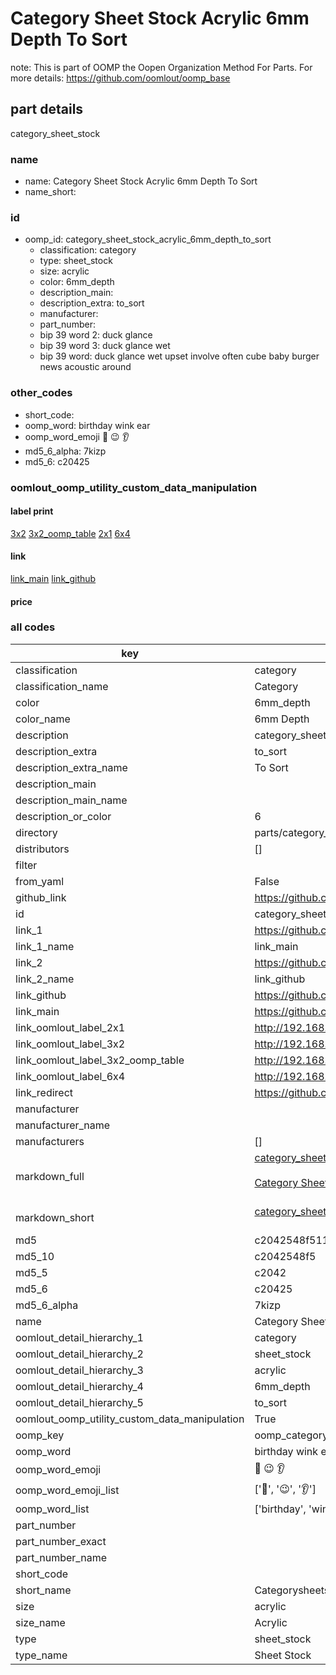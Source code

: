 # Category Sheet Stock Acrylic 6mm Depth To Sort  

note: This is part of OOMP the Oopen Organization Method For Parts. For more details: https://github.com/oomlout/oomp_base

##  part details
  



category_sheet_stock



### name
* name: Category Sheet Stock Acrylic 6mm Depth To Sort
* name_short: 
### id
* oomp_id: category_sheet_stock_acrylic_6mm_depth_to_sort
  * classification: category
  * type: sheet_stock
  * size: acrylic
  * color: 6mm_depth
  * description_main: 
  * description_extra: to_sort
  * manufacturer: 
  * part_number: 
  * bip 39 word 2: duck glance
  * bip 39 word 3: duck glance wet
  * bip 39 word: duck glance wet upset involve often cube baby burger news acoustic around

### other_codes
* short_code: 
* oomp_word: birthday wink ear
* oomp_word_emoji :birthday: :wink: :ear:
* md5_6_alpha: 7kizp
* md5_6: c20425






### oomlout_oomp_utility_custom_data_manipulation
#### label print
[3x2](http://192.168.1.245:1112/?label=oomp%207kizp)
[3x2_oomp_table](http://192.168.1.108:1112/?label=oomp%207kizp)
[2x1](http://192.168.1.242:1112/?label=oomp%207kizp)
[6x4](http://192.168.1.55:1112/?label=oomp%207kizp)    

#### link

[link_main](https://github.com/oomlout/oomlout_oomp_version_1_messy/tree/main/parts/category_sheet_stock_acrylic_6mm_depth_to_sort) [link_github](https://github.com/oomlout/oomlout_oomp_version_1_messy/tree/main/parts/category_sheet_stock_acrylic_6mm_depth_to_sort)                             

#### price







### all codes 
| key | value |  
| --- | --- |  
| classification | category |  
| classification_name | Category |  
| color | 6mm_depth |  
| color_name | 6mm Depth |  
| description | category_sheet_stock |  
| description_extra | to_sort |  
| description_extra_name | To Sort |  
| description_main |  |  
| description_main_name |  |  
| description_or_color | 6  |  
| directory | parts/category_sheet_stock_acrylic_6mm_depth_to_sort |  
| distributors | [] |  
| filter |  |  
| from_yaml | False |  
| github_link | https://github.com/oomlout/oomlout_oomp_part_src/tree/main/parts/category_sheet_stock_acrylic_6mm_depth_to_sort |  
| id | category_sheet_stock_acrylic_6mm_depth_to_sort |  
| link_1 | https://github.com/oomlout/oomlout_oomp_version_1_messy/tree/main/parts/category_sheet_stock_acrylic_6mm_depth_to_sort |  
| link_1_name | link_main |  
| link_2 | https://github.com/oomlout/oomlout_oomp_version_1_messy/tree/main/parts/category_sheet_stock_acrylic_6mm_depth_to_sort |  
| link_2_name | link_github |  
| link_github | https://github.com/oomlout/oomlout_oomp_version_1_messy/tree/main/parts/category_sheet_stock_acrylic_6mm_depth_to_sort |  
| link_main | https://github.com/oomlout/oomlout_oomp_version_1_messy/tree/main/parts/category_sheet_stock_acrylic_6mm_depth_to_sort |  
| link_oomlout_label_2x1 | http://192.168.1.242:1112/?label=oomp%207kizp |  
| link_oomlout_label_3x2 | http://192.168.1.245:1112/?label=oomp%207kizp |  
| link_oomlout_label_3x2_oomp_table | http://192.168.1.108:1112/?label=oomp%207kizp |  
| link_oomlout_label_6x4 | http://192.168.1.55:1112/?label=oomp%207kizp |  
| link_redirect | https://github.com/oomlout/oomlout_oomp_version_1_messy/tree/main/parts/category_sheet_stock_acrylic_6mm_depth_to_sort |  
| manufacturer |  |  
| manufacturer_name |  |  
| manufacturers | [] |  
| markdown_full | [category_sheet_stock_acrylic_6mm_depth_to_sort](none)<br>[](none)<br>[Category Sheet Stock Acrylic 6Mm Depth To Sort](none)<br><br> |  
| markdown_short | [category_sheet_stock_acrylic_6mm_depth_to_sort](none)<br><br> |  
| md5 | c2042548f51106ae66bb1ef3f318aa1e |  
| md5_10 | c2042548f5 |  
| md5_5 | c2042 |  
| md5_6 | c20425 |  
| md5_6_alpha | 7kizp |  
| name | Category Sheet Stock Acrylic 6mm Depth To Sort |  
| oomlout_detail_hierarchy_1 | category |  
| oomlout_detail_hierarchy_2 | sheet_stock |  
| oomlout_detail_hierarchy_3 | acrylic |  
| oomlout_detail_hierarchy_4 | 6mm_depth |  
| oomlout_detail_hierarchy_5 | to_sort |  
| oomlout_oomp_utility_custom_data_manipulation | True |  
| oomp_key | oomp_category_sheet_stock_acrylic_6mm_depth_to_sort |  
| oomp_word | birthday wink ear |  
| oomp_word_emoji | :birthday: :wink: :ear: |  
| oomp_word_emoji_list | [':birthday:', ':wink:', ':ear:'] |  
| oomp_word_list | ['birthday', 'wink', 'ear'] |  
| part_number |  |  
| part_number_exact |  |  
| part_number_name |  |  
| short_code |  |  
| short_name | Categorysheetstock |  
| size | acrylic |  
| size_name | Acrylic |  
| type | sheet_stock |  
| type_name | Sheet Stock |  
